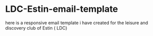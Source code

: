 # LDC-Estin-email-template
 here is a responsive email template i have created for the leisure and discovery club of Estin ( LDC) 

